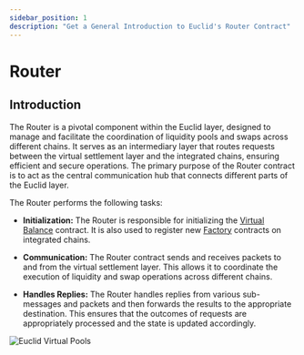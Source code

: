 ```yaml
---
sidebar_position: 1
description: "Get a General Introduction to Euclid's Router Contract"
---
```

# Router

## Introduction

The Router is a pivotal component within the Euclid layer, designed to manage and facilitate the coordination of liquidity pools and swaps across different chains. It serves as an intermediary layer that routes requests between the virtual settlement layer and the integrated chains, ensuring efficient and secure operations. The primary purpose of the Router contract is to act as the central communication hub that connects different parts of the Euclid layer.

The Router performs the following tasks:

- **Initialization:** The Router is responsible for initializing the [Virtual Balance](../../Architecture%20Overview/Architecture/Virtual%20Settlement%20Layer/virtual-balances.md) contract. It is also used to register new [Factory](../Architecture/Integrated%20Chains%20Layer/factory.md) contracts on integrated chains.

- **Communication:** The Router contract sends and receives packets to and from the virtual settlement layer. This allows it to coordinate the execution of liquidity and swap operations across different chains. 

- **Handles Replies:** The Router handles replies from various sub-messages and packets and then forwards the results to the appropriate destination. This ensures that the outcomes of requests are appropriately processed and the state is updated accordingly.

![Euclid Virtual Pools](../../../static/img/router-1.jpg)